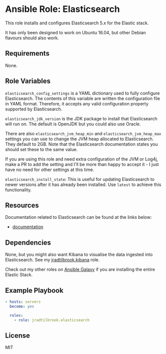 # Ansible Role: Elasticsearch

This role installs and configures Elasticsearch 5.x for the Elastic stack.

It has only been designed to work on Ubuntu 16.04, but other Debian flavours
should also work.


## Requirements

None.


## Role Variables

`elasticsearch_config_settings` is a YAML dictionary used to fully configure
Elasticsearch. The contents of this variable are written the configuration file
in YAML format. Therefore, it accepts any valid configuration property supported
by Elasticsearch.

`elasticsearch_jdk_version` is the JDK package to install that Elasticsearch
will run on. The default is OpenJDK but you could also use Oracle.

There are also `elasticsearch_jvm_heap_min` and `elasticsearch_jvm_heap_max`
settings you can use to change the JVM heap allocated to Elasticsearch. They
default to 2GB. Note that the Elasticsearch documentation states you should set
these to the same value.

If you are using this role and need extra configuration of the JVM or Log4j,
make a PR to add the setting and I'll be more than happy to accept it - I just
have no need for other settings at this time.

`elasticsearch_install_state`: This is useful for updating Elasticsearch to
newer versions after it has already been installed. Use `latest` to achieve this
functionality.


## Resources

Documentation related to Elasticsearch can be found at the links below:

- [documentation](https://www.elastic.co/guide/en/elasticsearch/reference/5.3/index.html)


## Dependencies

None, but you might also want Kibana to visualise the data ingested into Elasticsearch.
See my [jradtilbrook.kibana](https://github.com/jradtilbrook/ansible-role-kibana) role.

Check out my other roles on [Ansible Galaxy](https://galaxy.ansible.com/jradtilbrook)
if you are installing the entire Elastic Stack.


## Example Playbook

```yaml
- hosts: servers
  become: yes

  roles:
    - role: jradtilbrook.elasticsearch
```


## License

MIT
